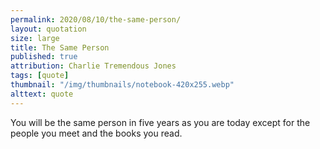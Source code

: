 ```yaml
---
permalink: 2020/08/10/the-same-person/
layout: quotation
size: large
title: The Same Person
published: true
attribution: Charlie Tremendous Jones
tags: [quote]
thumbnail: "/img/thumbnails/notebook-420x255.webp"
alttext: quote
---
```


You will be the same person in five years as you are today
except for the people you meet and the books you read.
